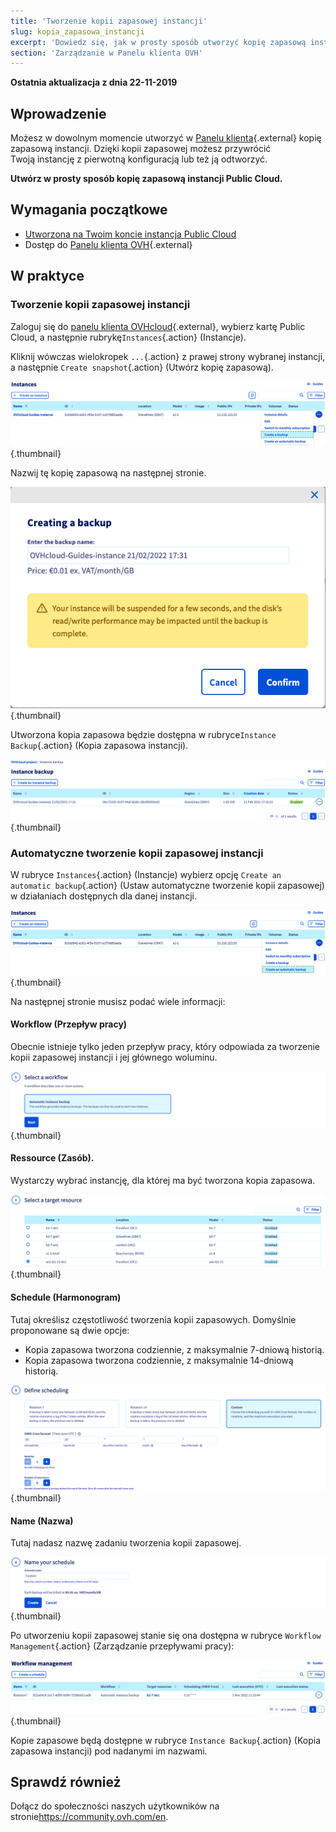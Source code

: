 ```yaml
---
title: 'Tworzenie kopii zapasowej instancji'
slug: kopia_zapasowa_instancji
excerpt: 'Dowiedz się, jak w prosty sposób utworzyć kopię zapasową instancji Public Cloud'
section: 'Zarządzanie w Panelu klienta OVH'
---
```


**Ostatnia aktualizacja z dnia 22-11-2019**

## Wprowadzenie

Możesz w dowolnym momencie utworzyć w [Panelu klienta](https://www.ovh.com/auth/?action=gotomanager&from=https://www.ovh.pl/&ovhSubsidiary=pl){.external} kopię zapasową instancji. Dzięki kopii zapasowej możesz przywrócić Twoją instancję z pierwotną konfiguracją lub też ją odtworzyć.

**Utwórz w prosty sposób kopię zapasową instancji Public Cloud.**

## Wymagania początkowe

- [Utworzona na Twoim koncie instancja Public Cloud](https://docs.ovh.com/pl/public-cloud/tworzenie_instancji_w_panelu_klienta_ovh/)
- Dostęp do [Panelu klienta OVH](https://www.ovh.com/auth/?action=gotomanager&from=https://www.ovh.pl/&ovhSubsidiary=pl){.external}

## W praktyce

### Tworzenie kopii zapasowej instancji

Zaloguj się do [panelu klienta OVHcloud](https://www.ovh.com/auth/?action=gotomanager&from=https://www.ovh.pl/&ovhSubsidiary=pl){.external}, wybierz kartę Public Cloud,  a następnie rubrykę`Instances`{.action} (Instancje).

Kliknij wówczas wielokropek `...`{.action} z prawej strony wybranej instancji, a następnie `Create snapshot`{.action} (Utwórz kopię zapasową).

![public-cloud-instance-backup](images/createbackup1.png){.thumbnail}

Nazwij tę kopię zapasową na następnej stronie.

![public-cloud-instance-backup](images/createbackup2.png){.thumbnail}

Utworzona kopia zapasowa będzie dostępna w rubryce`Instance Backup`{.action} (Kopia zapasowa instancji).

![public-cloud-instance-backup](images/createbackup3.png){.thumbnail}

### Automatyczne tworzenie kopii zapasowej instancji

W rubryce `Instances`{.action} (Instancje) wybierz opcję `Create an automatic backup`{.action} (Ustaw automatyczne tworzenie kopii zapasowej) w działaniach dostępnych dla danej instancji.

![public-cloud-instance-backup](images/createbackup4.png){.thumbnail}

Na następnej stronie musisz podać wiele informacji:

#### **Workflow (Przepływ pracy)** 

Obecnie istnieje tylko jeden przepływ pracy, który odpowiada za tworzenie kopii zapasowej instancji i jej głównego woluminu.

![public-cloud-instance-backup](images/createbackup5.png){.thumbnail}

#### **Ressource (Zasób)**. 

Wystarczy wybrać instancję, dla której ma być tworzona kopia zapasowa.

![public-cloud-instance-backup](images/createbackup6.png){.thumbnail}

#### **Schedule (Harmonogram)** 

Tutaj określisz częstotliwość tworzenia kopii zapasowych. Domyślnie proponowane są dwie opcje:

* Kopia zapasowa tworzona codziennie, z maksymalnie 7-dniową historią.
* Kopia zapasowa tworzona codziennie, z maksymalnie 14-dniową historią.

![public-cloud-instance-backup](images/createbackup7.png){.thumbnail}

    
#### **Name (Nazwa)** 

Tutaj nadasz nazwę zadaniu tworzenia kopii zapasowej.
 
![public-cloud-instance-backup](images/createbackup8.png){.thumbnail}

Po utworzeniu kopii zapasowej stanie się ona dostępna w rubryce `Workflow Management`{.action} (Zarządzanie przepływami pracy):

![public-cloud-instance-backup](images/createbackup9.png){.thumbnail}

Kopie zapasowe będą dostępne w rubryce `Instance Backup`{.action} (Kopia zapasowa instancji) pod nadanymi im nazwami.


## Sprawdź również

Dołącz do społeczności naszych użytkowników na stronie<https://community.ovh.com/en>.